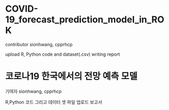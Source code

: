 # COVID-19_forecast_prediction_model_in_ROK
contributor sionhwang, cpprhcp

upload R, Python code and dataset(.csv)
writing report

# 코로나19 한국에서의 전망 예측 모델
기여자 sionhwang, cpprhcp

R,Python 코드 그리고 데이터 셋 파일 업로드
보고서 
